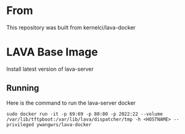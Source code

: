 # From
This repository was built from kernelci/lava-docker

# LAVA Base Image
Install latest version of lava-server

## Running
Here is the command to run the lava-server docker

```
sudo docker run -it -p 69:69 -p 80:80 -p 2022:22 --volume /var/lib/tftpboot:/var/lib/lava/dispatcher/tmp -h <HOSTNAME> --privileged ywangwrs/lava-docker
```
